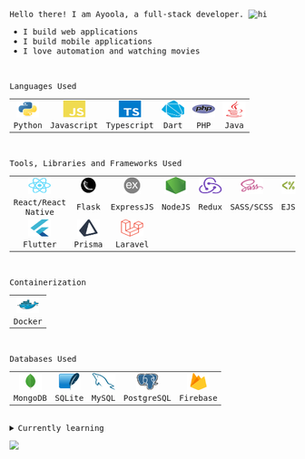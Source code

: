 <p>
    <samp>
        Hello there! I am Ayoola, a full-stack developer. <img src="https://user-images.githubusercontent.com/1303154/88677602-1635ba80-d120-11ea-84d8-d263ba5fc3c0.gif" width="24px" alt="hi">
    </samp>
</p>

<p>

- <samp>I build web applications</samp>
- <samp>I build mobile applications</samp>
- <samp>I love automation and watching movies</samp>

</p>

<br />

<p>
<samp>
    Languages Used
</samp>
</p>

<table cellpadding='0' border='0px' cellspacing='0'>
    <tr>
        <td align='center'>
           <img align="center" alt="Rafa-Python" height="30" width="40" src="https://raw.githubusercontent.com/devicons/devicon/master/icons/python/python-original.svg"> 
        </td>
        <td align='center'>
            <img align="center" alt="Rafa-Js" height="30" width="40" src="https://raw.githubusercontent.com/devicons/devicon/master/icons/javascript/javascript-plain.svg"> 
        </td>
        <td align='center'>
            <img align="center" alt="Rafa-Js" height="30" width="40" src="https://raw.githubusercontent.com/devicons/devicon/master/icons/typescript/typescript-plain.svg">
        </td>
        <td align='center'>
            <img align="center" alt="Rafa-Js" height="30" width="40" src="https://raw.githubusercontent.com/devicons/devicon/master/icons/dart/dart-plain.svg"> 
        </td>
        <td align='center'>
            <img align="center" alt="Rafa-Js" height="30" width="40" src="https://raw.githubusercontent.com/devicons/devicon/master/icons/php/php-original.svg">
        </td>
        <td align='center'>
            <img align="center" alt="Rafa-Js" height="30" width="40" src="https://raw.githubusercontent.com/devicons/devicon/master/icons/java/java-plain.svg">
        </td>
    </tr>
    <tr>
        <td align='center'>
            <samp>Python</samp>
        </td>
        <td align='center'>
            <samp>Javascript</samp>
        </td>
        <td align='center'>
            <samp>Typescript</samp>
        </td>
        <td align='center'>
            <samp>Dart</samp>
        </td>
        <td align='center'>
            <samp>PHP</samp>
        </td>
        <td align='center'>
            <samp>Java</samp>
        </td>
    </tr>
</table>

<br />

<p>
<samp>
    Tools, Libraries and Frameworks Used
</samp>
</p>

<table cellpadding='0' border='0px' cellspacing='0'>
    <tr>
        <td align='center'>
            <img align="center" alt="Rafa-React" height="30" width="40" src="https://raw.githubusercontent.com/devicons/devicon/master/icons/react/react-original.svg">
        </td>
        <td align='center'>
            <img align="center" alt="Rafa-React" height="30" width="40" src="./assets/flask.png" style="object-fit: contain;">
        </td>
        <td align='center'>
            <img align="center" alt="Rafa-React" height="30" width="40" src="./assets/express.png" style="object-fit: contain;">
        </td>
        <td align='center'>
            <img align="center" alt="Rafa-React" height="30" width="40" src="https://raw.githubusercontent.com/devicons/devicon/master/icons/nodejs/nodejs-original.svg">
        </td>
        <td align='center'>
            <img align="center" alt="Rafa-React" height="30" width="40" src="https://raw.githubusercontent.com/devicons/devicon/master/icons/redux/redux-original.svg">
        </td>
        <td align='center'>
            <img align="center" alt="Rafa-React" height="30" width="40" src="https://raw.githubusercontent.com/devicons/devicon/master/icons/sass/sass-original.svg">
        </td>
        <td align='center'>
            <img align="center" alt="Rafa-React" height="30" width="40" src="./assets/ejs-icon.svg">
        </td>
        <td align='center'>
            <img align="center" alt="Rafa-React" height="30" width="40" src="https://raw.githubusercontent.com/devicons/devicon/master/icons/jquery/jquery-original.svg">
        </td>
    </tr>
    <tr>
        <td align='center'>
            <samp>React/React Native</samp>
        </td>
        <td align='center'>
            <samp>Flask</samp>    
        </td>
        <td align='center'>
            <samp>ExpressJS</samp>
        </td>
        <td align='center'>
            <samp>NodeJS</samp>
        </td>
        <td align='center'>
            <samp>Redux</samp>
        </td>
        <td align='center'>
            <samp>SASS/SCSS</samp>
        </td>
        <td align='center'>
            <samp>EJS</samp>
        </td>
        <td align='center'>
            <samp>jQuery</samp>
        </td>
    </tr>
    <tr>
        <td align='center'>
            <img align="center" alt="Rafa-React" height="30" width="40" src="https://raw.githubusercontent.com/devicons/devicon/master/icons/flutter/flutter-original.svg">
        </td>
        <td align='center'>
            <img align="center" alt="Rafa-React" height="30" width="40" src="https://raw.githubusercontent.com/devicons/devicon/master/icons/prisma/prisma-original.svg">
        </td>
        <td align='center'>
            <img align="center" alt="Rafa-React" height="30" width="40" src="https://raw.githubusercontent.com/devicons/devicon/master/icons/laravel/laravel-original.svg">
        </td>
        <!-- <td align='center'>
            <img align="center" alt="Rafa-React" height="30" width="40" src="https://raw.githubusercontent.com/devicons/devicon/master/icons/nextjs/nextjs-original.svg">
        </td> -->
    </tr>
    <tr>
        <td align='center'>
            <samp>Flutter</samp>
        </td>
        <td align='center'>
            <samp>Prisma</samp>
        </td>
        <td align='center'>
            <samp>Laravel</samp>
        </td>
        <!-- <td align='center'>
            <samp>NextJS</samp>
        </td> -->
    </tr>
</table>

<br />

<!-- <p>
<samp>
    Cloud Infrastructure
</samp>
</p>

<table cellpadding='0' border='0px' cellspacing='0'>
</table>

<br /> -->

<p>
<samp>
    Containerization
</samp>
</p>

<table cellpadding='0' border='0px' cellspacing='0'>
    <tr>
        <td align='center'>
            <img align="center" alt="Rafa-React" height="30" width="40" src="https://raw.githubusercontent.com/devicons/devicon/master/icons/docker/docker-original.svg">
        </td>
    </tr>
    <tr>
        <td align='center'>
            <samp>Docker</samp>
        </td>
    </tr>
</table>

<br />

<p>
<samp>
    Databases Used
</samp>
</p>

<table cellpadding='0' border='0px' cellspacing='0'>
    <tr>
        <td align='center'>
            <img align="center" alt="Rafa-React" height="30" width="40" src="https://raw.githubusercontent.com/devicons/devicon/master/icons/mongodb/mongodb-original.svg">
        </td>
        <td align='center'>
            <img align="center" alt="Rafa-React" height="30" width="40" src="https://raw.githubusercontent.com/devicons/devicon/master/icons/sqlite/sqlite-original.svg">
        </td>
        <td align='center'>
            <img align="center" alt="Rafa-React" height="30" width="40" src="https://raw.githubusercontent.com/devicons/devicon/master/icons/mysql/mysql-original.svg">
        </td>
        <td align='center'>
            <img align="center" alt="Rafa-React" height="30" width="40" src="https://raw.githubusercontent.com/devicons/devicon/master/icons/postgresql/postgresql-original.svg">
        </td>
        <td align='center'>
            <img align="center" alt="Rafa-React" height="30" width="40" src="https://raw.githubusercontent.com/devicons/devicon/master/icons/firebase/firebase-original.svg">
        </td>
    </tr>
    <tr>
        <td align='center'>
            <samp>MongoDB</samp>
        </td>
        <td align='center'>
            <samp>SQLite</samp>
        </td>
        <td align='center'>
            <samp>MySQL</samp>
        </td>
        <td align='center'>
            <samp>PostgreSQL</samp>
        </td>
        <td align='center'>
            <samp>Firebase</samp>
        </td>
    </tr>
</table>

<br />

<details>
    <summary><samp>Currently learning</samp></summary>
    <ul>
        <li><samp>Go</samp></li>
    </ul>
</details>

![](https://hit.yhype.me/github/profile?user_id=20460003)
